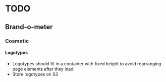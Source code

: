# TODO
## Brand-o-meter

### Cosmetic

#### Logotypes

* Logotypes should fit in a container with fixed height to avoid rearranging page elements after they load
* Store logotypes on S3

